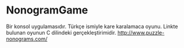 # NonogramGame

Bir konsol uygulamasıdır. Türkçe ismiyle kare karalamaca oyunu.
Linkte bulunan oyunun C dilindeki gerçekleştirimidir.
http://www.puzzle-nonograms.com/
